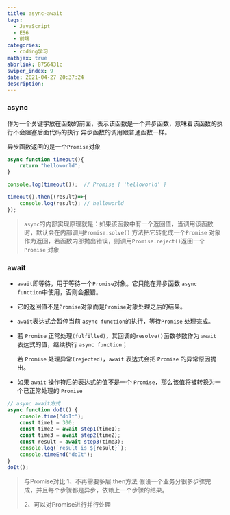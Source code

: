 ```yaml
---
title: async-await
tags:
  - JavaScript
  - ES6
  - 前端
categories:
  - coding学习
mathjax: true
abbrlink: 8756431c
swiper_index: 9
date: 2021-04-27 20:37:24
description:
---
```


### async

作为一个关键字放在函数的前面，表示该函数是一个异步函数，意味着该函数的执行不会阻塞后面代码的执行 异步函数的调用跟普通函数一样。

异步函数返回的是一个`Promise`对象

```js
async function timeout(){
    return "helloworld";
}

console.log(timeout());  // Promise { 'helloworld' }

timeout().then((result)=>{
    console.log(result); // helloworld
});
```

> `async`的内部实现原理就是：如果该函数中有一个返回值，当调用该函数时，默认会在内部调用`Promise.solve()` 方法把它转化成一个`Promise` 对象作为返回，若函数内部抛出错误，则调用`Promise.reject()`返回一个`Promise` 对象

### await

- `await`即等待，用于等待一个`Promise`对象。它只能在异步函数 `async function`中使用，否则会报错。

- 它的返回值不是`Promise`对象而是`Promise`对象处理之后的结果。

- `await`表达式会暂停当前 `async function`的执行，等待`Promise` 处理完成。

- 若 `Promise` 正常处理`(fulfilled)`，其回调的`resolve()`函数参数作为 `await` 表达式的值，继续执行 `async function`；

  若 `Promise` 处理异常`(rejected)`，`await` 表达式会把 `Promise` 的异常原因抛出。

- 如果 `await` 操作符后的表达式的值不是一个 `Promise`，那么该值将被转换为一个已正常处理的 `Promise`

```js
// async await方式
async function doIt() {
    console.time("doIt");
    const time1 = 300;
    const time2 = await step1(time1);
    const time3 = await step2(time2);
    const result = await step3(time3);
    console.log(`result is ${result}`);
    console.timeEnd("doIt");
}
doIt();
```

> 与Promise对比
> 1、不再需要多层.then方法
> 	假设一个业务分很多步骤完成，并且每个步骤都是异步，依赖上一个步骤的结果。
>
> 2、可以对Promise进行并行处理

